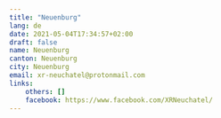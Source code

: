 ```yaml
---
title: "Neuenburg"
lang: de
date: 2021-05-04T17:34:57+02:00
draft: false
name: Neuenburg
canton: Neuenburg
city: Neuenburg
email: xr-neuchatel@protonmail.com
links:
    others: []
    facebook: https://www.facebook.com/XRNeuchatel/ 
---
```


